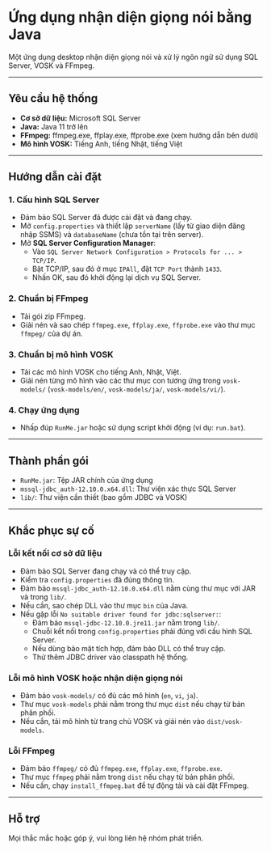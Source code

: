 Ứng dụng nhận diện giọng nói bằng Java
=================

Một ứng dụng desktop nhận diện giọng nói và xử lý ngôn ngữ sử dụng SQL Server, VOSK và FFmpeg.

---

## Yêu cầu hệ thống

- **Cơ sở dữ liệu:** Microsoft SQL Server
- **Java:** Java 11 trở lên
- **FFmpeg:** ffmpeg.exe, ffplay.exe, ffprobe.exe (xem hướng dẫn bên dưới)
- **Mô hình VOSK:** Tiếng Anh, tiếng Nhật, tiếng Việt

---

## Hướng dẫn cài đặt

### 1. Cấu hình SQL Server
- Đảm bảo SQL Server đã được cài đặt và đang chạy.
- Mở `config.properties` và thiết lập `serverName` (lấy từ giao diện đăng nhập SSMS) và `databaseName` (chưa tồn tại trên server).
- Mở **SQL Server Configuration Manager**:
  - Vào `SQL Server Network Configuration > Protocols for ... > TCP/IP`.
  - Bật TCP/IP, sau đó ở mục `IPAll`, đặt `TCP Port` thành `1433`.
  - Nhấn OK, sau đó khởi động lại dịch vụ SQL Server.

### 2. Chuẩn bị FFmpeg
- Tải gói zip FFmpeg.
- Giải nén và sao chép `ffmpeg.exe`, `ffplay.exe`, `ffprobe.exe` vào thư mục `ffmpeg/` của dự án.

### 3. Chuẩn bị mô hình VOSK
- Tải các mô hình VOSK cho tiếng Anh, Nhật, Việt.
- Giải nén từng mô hình vào các thư mục con tương ứng trong `vosk-models/` (`vosk-models/en/`, `vosk-models/ja/`, `vosk-models/vi/`).

### 4. Chạy ứng dụng
- Nhấp đúp `RunMe.jar` hoặc sử dụng script khởi động (ví dụ: `run.bat`).

---

## Thành phần gói

- `RunMe.jar`: Tệp JAR chính của ứng dụng
- `mssql-jdbc_auth-12.10.0.x64.dll`: Thư viện xác thực SQL Server
- `lib/`: Thư viện cần thiết (bao gồm JDBC và VOSK)

---

## Khắc phục sự cố

### Lỗi kết nối cơ sở dữ liệu
- Đảm bảo SQL Server đang chạy và có thể truy cập.
- Kiểm tra `config.properties` đã đúng thông tin.
- Đảm bảo `mssql-jdbc_auth-12.10.0.x64.dll` nằm cùng thư mục với JAR và trong `lib/`.
- Nếu cần, sao chép DLL vào thư mục `bin` của Java.
- Nếu gặp lỗi `No suitable driver found for jdbc:sqlserver:`:
  - Đảm bảo `mssql-jdbc-12.10.0.jre11.jar` nằm trong `lib/`.
  - Chuỗi kết nối trong `config.properties` phải đúng với cấu hình SQL Server.
  - Nếu dùng bảo mật tích hợp, đảm bảo DLL có thể truy cập.
  - Thử thêm JDBC driver vào classpath hệ thống.

### Lỗi mô hình VOSK hoặc nhận diện giọng nói
- Đảm bảo `vosk-models/` có đủ các mô hình (`en`, `vi`, `ja`).
- Thư mục `vosk-models` phải nằm trong thư mục `dist` nếu chạy từ bản phân phối.
- Nếu cần, tải mô hình từ trang chủ VOSK và giải nén vào `dist/vosk-models`.

### Lỗi FFmpeg
- Đảm bảo `ffmpeg/` có đủ `ffmpeg.exe`, `ffplay.exe`, `ffprobe.exe`.
- Thư mục `ffmpeg` phải nằm trong `dist` nếu chạy từ bản phân phối.
- Nếu cần, chạy `install_ffmpeg.bat` để tự động tải và cài đặt FFmpeg.

---

## Hỗ trợ

Mọi thắc mắc hoặc góp ý, vui lòng liên hệ nhóm phát triển.
